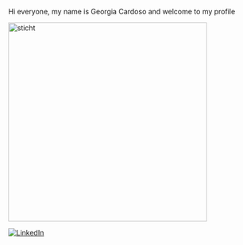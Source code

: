Hi everyone, my name is Georgia Cardoso and welcome to my profile

<img aling="right" alt="sticht" width= "400" src="[https://i.pinimg.com/originals/89/28/04/8928047925413253c6b2665a870b4846.gif](https://64.media.tumblr.com/6629d3a36077c345a288562ca61e0f46/tumblr_ngdx09zmdo1rwfctbo1_1280.gifv)">

[![LinkedIn](https://img.shields.io/badge/LinkedIn-0077B5?style=for-the-badge&logo=linkedin&logoColor=white)](https://www.linkedin.com/in/georgia-cardoso-a895161a3/)
